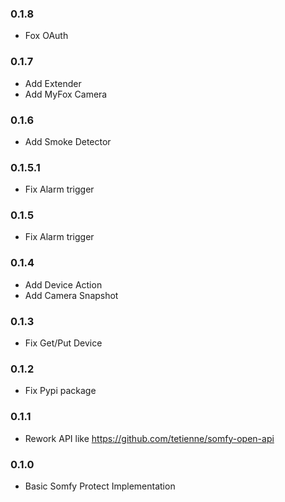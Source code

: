 ### 0.1.8
* Fox OAuth

### 0.1.7
* Add Extender
* Add MyFox Camera

### 0.1.6
* Add Smoke Detector

### 0.1.5.1
* Fix Alarm trigger

### 0.1.5
* Fix Alarm trigger


### 0.1.4
* Add Device Action
* Add Camera Snapshot

### 0.1.3
* Fix Get/Put Device

### 0.1.2
* Fix Pypi package

### 0.1.1
* Rework API like https://github.com/tetienne/somfy-open-api

### 0.1.0
* Basic Somfy Protect Implementation
